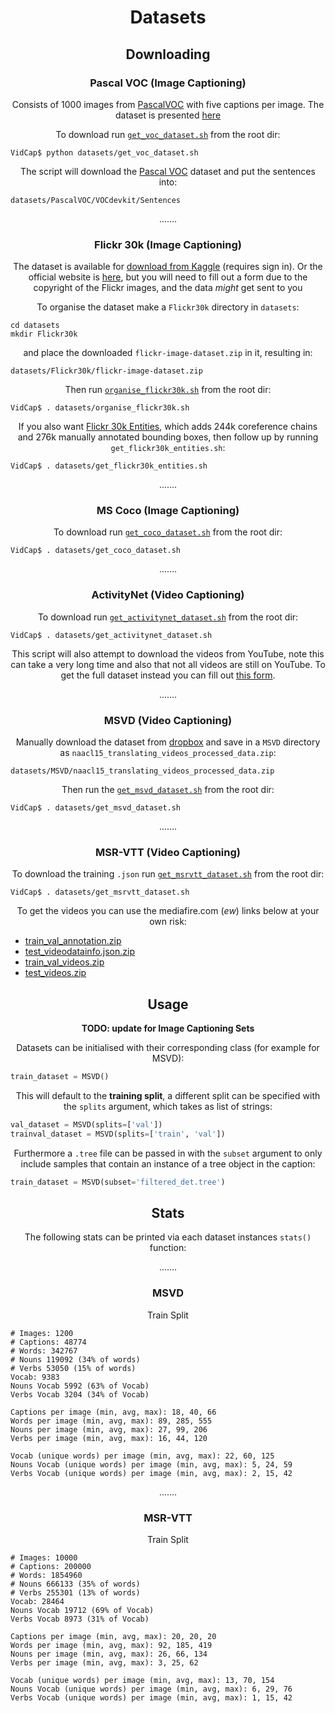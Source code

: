 <h1 align='center'>Datasets</h1>

<h2 align='center'></h2>
<h2 align='center'>Downloading</h2>
<h3 align='center'>Pascal VOC (Image Captioning)</h3>
<p align="center">Consists of 1000 images from <a href="http://host.robots.ox.ac.uk/pascal/VOC/voc2012/index.html#devkit">PascalVOC</a> with five 
captions per image. The dataset is presented <a href="http://vision.cs.uiuc.edu/pascal-sentences/">here</a></p>

<p align="center">To download run <a href="get_voc_dataset.sh"><code>get_voc_dataset.sh</code></a> from the root dir:</p>

```
VidCap$ python datasets/get_voc_dataset.sh
```

<p align="center">The script will download the <a href="http://host.robots.ox.ac.uk/pascal/VOC/voc2012/index.html#devki">Pascal VOC</a> dataset and 
put the sentences into:</p>

```
datasets/PascalVOC/VOCdevkit/Sentences
```

<p align="center">.......</p>
<h3 align='center'>Flickr 30k (Image Captioning)</h3>

<p align="center">The dataset is available for <a href="https://www.kaggle.com/hsankesara/flickr-image-dataset/downloads/flickr-image-dataset.zip/1">download from 
Kaggle</a> (requires sign in). 
Or the official website is <a href="http://hockenmaier.cs.illinois.edu/DenotationGraph/">here</a>, but you will need to fill out a 
form due to the copyright of the Flickr images, and the data <em>might</em> get sent to you</p>

<p align="center">To organise the dataset make a <code>Flickr30k</code> directory in <code>datasets</code>:</p>

```
cd datasets
mkdir Flickr30k
```

<p align="center"> and place the downloaded <code>flickr-image-dataset.zip</code> in it, resulting in:</p>

```commandline
datasets/Flickr30k/flickr-image-dataset.zip
```

<p align="center">Then run <a href="organise_flickr30k.sh"><code>organise_flickr30k.sh</code></a> from the root dir:</p>

```
VidCap$ . datasets/organise_flickr30k.sh
```

<p align="center">If you also want <a href="https://github.com/BryanPlummer/flickr30k_entities">Flickr 30k Entities</a>, which adds 244k 
coreference chains and 276k manually annotated bounding boxes, then follow up by running <code>get_flickr30k_entities.sh</code>:</p>

```
VidCap$ . datasets/get_flickr30k_entities.sh
```

<p align="center">.......</p>
<h3 align='center'>MS Coco (Image Captioning)</h3>
<p align="center">To download run <a href="get_coco_dataset.sh"><code>get_coco_dataset.sh</code></a> from the root dir:</p>

```
VidCap$ . datasets/get_coco_dataset.sh
```

<p align="center">.......</p>
<h3 align='center'>ActivityNet (Video Captioning)</h3>

<p align="center">To download run <a href="get_activitynet_dataset.sh"><code>get_activitynet_dataset.sh</code></a> from the root dir:</p>

```
VidCap$ . datasets/get_activitynet_dataset.sh
```

<p align="center">This script will also attempt to download the videos from YouTube, note this can take a very long time and also that not
 all videos are still on YouTube. To get the full dataset instead you can fill out <a href="https://docs.google.com/forms/d/e/1FAIpQLSeKaFq9ZfcmZ7W0B0PbEhfbTHY41GeEgwsa7WobJgGUhn4DTQ/viewform">this form</a>.</p>
 
<p align="center">.......</p>
<h3 align='center'>MSVD (Video Captioning)</h3>

<p align="center">Manually download the dataset from <a href="https://www.dropbox.com/sh/4ecwl7zdha60xqo/AAC_TAsR7SkEYhkSdAFKcBlMa?dl=0">dropbox</a>
 and save in a <code>MSVD</code> directory as <code>naacl15_translating_videos_processed_data.zip</code>:</p>
 
```
datasets/MSVD/naacl15_translating_videos_processed_data.zip
```

<p align="center">Then run the <a href="get_msvd_dataset.sh"><code>get_msvd_dataset.sh</code></a> from the root dir:</p>

```
VidCap$ . datasets/get_msvd_dataset.sh
```

<p align="center">.......</p>
<h3 align='center'>MSR-VTT (Video Captioning)</h3>
 
<p align="center">To download the training <code>.json</code> run <a href="get_msrvtt_dataset.sh"><code>get_msrvtt_dataset.sh</code></a> from the root dir:</p>

```
VidCap$ . datasets/get_msrvtt_dataset.sh
```

<p align="center">To get the videos you can use the mediafire.com (<em>ew</em>) links below at your own risk:</p>
<ul>
<li><a href="http://download1515.mediafire.com/t1cfuz3q7tdg/s88kuv5kqywpyym/train_val_annotation.zip">train_val_annotation.zip</a></li>
<li><a href="http://download847.mediafire.com/egekeag8fowg/wvw68y9wmo3iw80/test_videodatainfo.json.zip">test_videodatainfo.json.zip</a></li>
<li><a href="http://download1079.mediafire.com/2xemo9i5s5jg/x3rrbe4hwp04e6w/train_val_videos.zip">train_val_videos.zip</a></li>
<li><a href="http://download876.mediafire.com/yf43j27femyg/czh8sezbo9s4692/test_videos.zip">test_videos.zip</a></li>
</ul>

<h2 align='center'></h2>
<h2 align='center'>Usage</h2>
<p align="center"><b>TODO: update for Image Captioning Sets</b></p>

<p align="center">Datasets can be initialised with their corresponding class (for example for MSVD):</p>

```python
train_dataset = MSVD()
```

<p align="center">This will default to the <b>training split</b>, a different split can be specified with the <code>splits</code> argument, which takes as list of strings:</p>

```python
val_dataset = MSVD(splits=['val'])
trainval_dataset = MSVD(splits=['train', 'val'])
```

<p align="center">Furthermore a <code>.tree</code> file can be passed in with the <code>subset</code> argument to only include samples that contain an instance of a tree object in the caption:</p>

```python
train_dataset = MSVD(subset='filtered_det.tree')
```

<h2 align='center'></h2>
<h2 align='center'>Stats</h2>

<p align="center">The following stats can be printed via each dataset instances <code>stats()</code> function:</p>

<p align="center">.......</p>
<h3 align='center'>MSVD</h3>

<p align="center">Train Split</p>

```
# Images: 1200
# Captions: 48774
# Words: 342767
# Nouns 119092 (34% of words)
# Verbs 53050 (15% of words)
Vocab: 9383
Nouns Vocab 5992 (63% of Vocab)
Verbs Vocab 3204 (34% of Vocab)

Captions per image (min, avg, max): 18, 40, 66
Words per image (min, avg, max): 89, 285, 555
Nouns per image (min, avg, max): 27, 99, 206
Verbs per image (min, avg, max): 16, 44, 120

Vocab (unique words) per image (min, avg, max): 22, 60, 125
Nouns Vocab (unique words) per image (min, avg, max): 5, 24, 59
Verbs Vocab (unique words) per image (min, avg, max): 2, 15, 42
```


<p align="center">.......</p>
<h3 align='center'>MSR-VTT</h3>

<p align="center">Train Split</p>

```
# Images: 10000
# Captions: 200000
# Words: 1854960
# Nouns 666133 (35% of words)
# Verbs 255301 (13% of words)
Vocab: 28464
Nouns Vocab 19712 (69% of Vocab)
Verbs Vocab 8973 (31% of Vocab)

Captions per image (min, avg, max): 20, 20, 20
Words per image (min, avg, max): 92, 185, 419
Nouns per image (min, avg, max): 26, 66, 134
Verbs per image (min, avg, max): 3, 25, 62

Vocab (unique words) per image (min, avg, max): 13, 70, 154
Nouns Vocab (unique words) per image (min, avg, max): 6, 29, 76
Verbs Vocab (unique words) per image (min, avg, max): 1, 15, 42
```